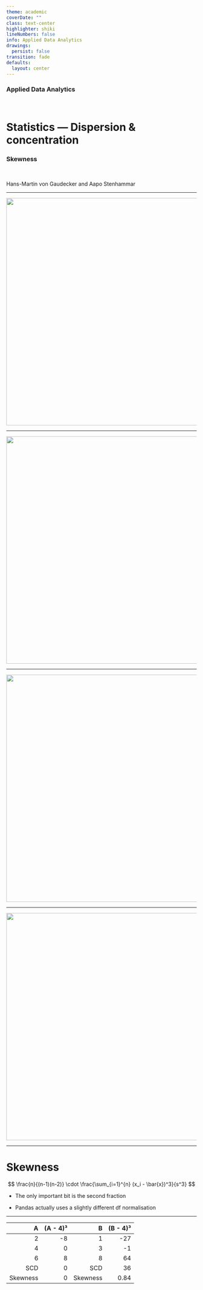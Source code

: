 ```yaml
---
theme: academic
coverDate: ""
class: text-center
highlighter: shiki
lineNumbers: false
info: Applied Data Analytics
drawings:
  persist: false
transition: fade
defaults:
  layout: center
---
```


### Applied Data Analytics

<br/>

# Statistics — Dispersion & concentration

### Skewness

<br/>


Hans-Martin von Gaudecker and Aapo Stenhammar

---

<center>
<img src="/only_sym.svg" width=600>
</center>

---

<center>
<img src="/sym_right.svg" width=600>
</center>

---

<center>
<img src="/sym_left.svg" width=600>
</center>

---

<center>
<img src="/bare.svg" width=600>
</center>

---

# Skewness

$$
\frac{n}{(n-1)(n-2)} \cdot \frac{\sum_{i=1}^{n} (x_i - \bar{x})^3}{s^3}
$$

- The only important bit is the second fraction

- Pandas actually uses a slightly different df normalisation

---

| A        |   (A - 4)³ | B        |   (B - 4)³ |
| --------: | -------: | --------: | -------: |
| 2        |         -8 | 1        |     -27    |
| 4        |          0 | 3        |      -1    |
| 6        |          8 | 8        |      64    |
| SCD      |          0 | SCD      |      36    |
| Skewness |          0 | Skewness |       0.84 |
